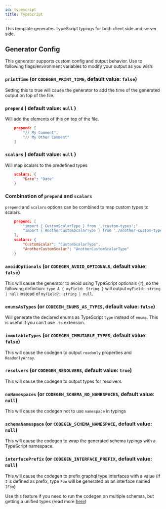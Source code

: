 ```yaml
---
id: typescript
title: TypeScript
---
```


This template generates TypeScript typings for both client side and server side.

## Generator Config

This generator supports custom config and output behavior. Use to following flags/environment variables to modify your output as you wish:

### `printTime` (or `CODEGEN_PRINT_TIME`, default value: `false`)

Setting this to true will cause the generator to add the time of the generated output on top of the file.

### `prepend` ( default value: `null` )

Will add the elements of this on top of the file.

```json
    prepend: [
        "// My Comment",
        "// My Other Comment"
    ]
```

### `scalars` ( default value: `null` )

Will map scalars to the predefined types

```json
    scalars: {
        "Date": "Date"
    }
```

### Combination of `prepend` and `scalars`

`prepend` and `scalars` options can be combined to map custom types to scalars.

```json
    prepend: [
        "import { CustomScalarType } from './custom-types';"
        "import { AnotherCustomScalarType } from './another-custom-types';"
    ],
    scalars: {
        "CustomScalar": "CustomScalarType",
        "AnotherCustomScalar": "AnotherCustomScalarType"
    }
```

### `avoidOptionals` (or `CODEGEN_AVOID_OPTIONALS`, default value: `false`)

This will cause the generator to avoid using TypeScript optionals (`?`), so the following definition: `type A { myField: String }` will output `myField: string | null` instead of `myField?: string | null`.

### `enumsAsTypes` (or `CODEGEN_ENUMS_AS_TYPES`, default value: `false`)

Will generate the declared enums as TypeScript `type` instead of `enums`. This is useful if you can't use `.ts` extension.

### `immutableTypes` (or `CODEGEN_IMMUTABLE_TYPES`, default value: `false`)

This will cause the codegen to output `readonly` properties and `ReadonlyArray`.

### `resolvers` (or `CODEGEN_RESOLVERS`, default value: `true`)

This will cause the codegen to output types for resolvers.

### `noNamespaces` (or `CODEGEN_SCHEMA_NO_NAMESPACES`, default value: `null`)

This will cause the codegen not to use `namespace` in typings

### `schemaNamespace` (or `CODEGEN_SCHEMA_NAMESPACE`, default value: `null`)

This will cause the codegen to wrap the generated schema typings with a TypeScript namespace.

### `interfacePrefix` (or `CODEGEN_INTERFACE_PREFIX`, default value: `null`)

This will cause the codegen to prefix graphql type interfaces with a value (if `I` is defined as prefix, type `Foo` will be generated as an interface named `IFoo`)

Use this feature if you need to run the codegen on multiple schemas, but getting a unified types (read more [here](https://www.typescriptlang.org/docs/handbook/declaration-merging.html))

